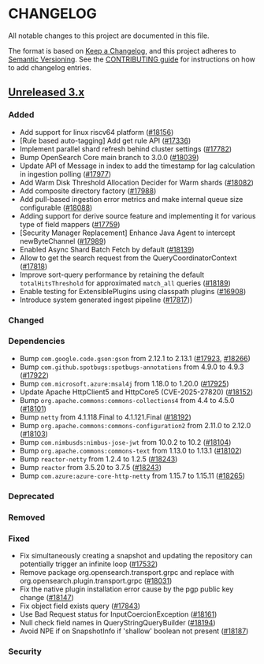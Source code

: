# CHANGELOG
All notable changes to this project are documented in this file.

The format is based on [Keep a Changelog](https://keepachangelog.com/en/1.0.0/), and this project adheres to [Semantic Versioning](https://semver.org/spec/v2.0.0.html). See the [CONTRIBUTING guide](./CONTRIBUTING.md#Changelog) for instructions on how to add changelog entries.

## [Unreleased 3.x]
### Added
- Add support for linux riscv64 platform ([#18156](https://github.com/opensearch-project/OpenSearch/pull/18156))
- [Rule based auto-tagging] Add get rule API ([#17336](https://github.com/opensearch-project/OpenSearch/pull/17336))
- Implement parallel shard refresh behind cluster settings ([#17782](https://github.com/opensearch-project/OpenSearch/pull/17782))
- Bump OpenSearch Core main branch to 3.0.0 ([#18039](https://github.com/opensearch-project/OpenSearch/pull/18039))
- Update API of Message in index to add the timestamp for lag calculation in ingestion polling ([#17977](https://github.com/opensearch-project/OpenSearch/pull/17977/))
- Add Warm Disk Threshold Allocation Decider for Warm shards ([#18082](https://github.com/opensearch-project/OpenSearch/pull/18082))
- Add composite directory factory ([#17988](https://github.com/opensearch-project/OpenSearch/pull/17988))
- Add pull-based ingestion error metrics and make internal queue size configurable ([#18088](https://github.com/opensearch-project/OpenSearch/pull/18088))
- Adding support for derive source feature and implementing it for various type of field mappers ([#17759](https://github.com/opensearch-project/OpenSearch/pull/17759))
- [Security Manager Replacement] Enhance Java Agent to intercept newByteChannel ([#17989](https://github.com/opensearch-project/OpenSearch/pull/17989))
- Enabled Async Shard Batch Fetch by default ([#18139](https://github.com/opensearch-project/OpenSearch/pull/18139))
- Allow to get the search request from the QueryCoordinatorContext ([#17818](https://github.com/opensearch-project/OpenSearch/pull/17818))
- Improve sort-query performance by retaining the default `totalHitsThreshold` for approximated `match_all` queries ([#18189](https://github.com/opensearch-project/OpenSearch/pull/18189))
- Enable testing for ExtensiblePlugins using classpath plugins ([#16908](https://github.com/opensearch-project/OpenSearch/pull/16908))
- Introduce system generated ingest pipeline ([#17817](https://github.com/opensearch-project/OpenSearch/pull/17817)))

### Changed

### Dependencies
- Bump `com.google.code.gson:gson` from 2.12.1 to 2.13.1 ([#17923](https://github.com/opensearch-project/OpenSearch/pull/17923), [#18266](https://github.com/opensearch-project/OpenSearch/pull/18266))
- Bump `com.github.spotbugs:spotbugs-annotations` from 4.9.0 to 4.9.3 ([#17922](https://github.com/opensearch-project/OpenSearch/pull/17922))
- Bump `com.microsoft.azure:msal4j` from 1.18.0 to 1.20.0 ([#17925](https://github.com/opensearch-project/OpenSearch/pull/17925))
- Update Apache HttpClient5 and HttpCore5 (CVE-2025-27820) ([#18152](https://github.com/opensearch-project/OpenSearch/pull/18152))
- Bump `org.apache.commons:commons-collections4` from 4.4 to 4.5.0 ([#18101](https://github.com/opensearch-project/OpenSearch/pull/18101))
- Bump `netty` from 4.1.118.Final to 4.1.121.Final ([#18192](https://github.com/opensearch-project/OpenSearch/pull/18192))
- Bump `org.apache.commons:commons-configuration2` from 2.11.0 to 2.12.0 ([#18103](https://github.com/opensearch-project/OpenSearch/pull/18103))
- Bump `com.nimbusds:nimbus-jose-jwt` from 10.0.2 to 10.2 ([#18104](https://github.com/opensearch-project/OpenSearch/pull/18104))
- Bump `org.apache.commons:commons-text` from 1.13.0 to 1.13.1 ([#18102](https://github.com/opensearch-project/OpenSearch/pull/18102))
- Bump `reactor-netty` from 1.2.4 to 1.2.5 ([#18243](https://github.com/opensearch-project/OpenSearch/pull/18243))
- Bump `reactor` from 3.5.20 to 3.7.5 ([#18243](https://github.com/opensearch-project/OpenSearch/pull/18243))
- Bump `com.azure:azure-core-http-netty` from 1.15.7 to 1.15.11 ([#18265](https://github.com/opensearch-project/OpenSearch/pull/18265))

### Deprecated

### Removed

### Fixed
- Fix simultaneously creating a snapshot and updating the repository can potentially trigger an infinite loop ([#17532](https://github.com/opensearch-project/OpenSearch/pull/17532))
- Remove package org.opensearch.transport.grpc and replace with org.opensearch.plugin.transport.grpc ([#18031](https://github.com/opensearch-project/OpenSearch/pull/18031))
- Fix the native plugin installation error cause by the pgp public key change ([#18147](https://github.com/opensearch-project/OpenSearch/pull/18147))
- Fix object field exists query ([#17843](https://github.com/opensearch-project/OpenSearch/pull/17843))
- Use Bad Request status for InputCoercionException ([#18161](https://github.com/opensearch-project/OpenSearch/pull/18161))
- Null check field names in QueryStringQueryBuilder ([#18194](https://github.com/opensearch-project/OpenSearch/pull/18194))
- Avoid NPE if on SnapshotInfo if 'shallow' boolean not present ([#18187](https://github.com/opensearch-project/OpenSearch/issues/18187))

### Security

[Unreleased 3.x]: https://github.com/opensearch-project/OpenSearch/compare/3.0...main

